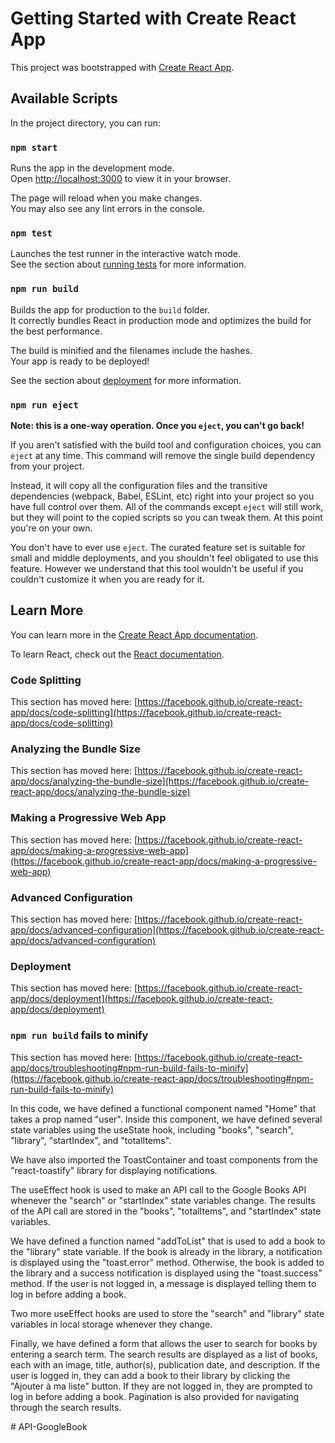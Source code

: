 # Getting Started with Create React App

This project was bootstrapped with [Create React App](https://github.com/facebook/create-react-app).

## Available Scripts

In the project directory, you can run:

### `npm start`

Runs the app in the development mode.\
Open [http://localhost:3000](http://localhost:3000) to view it in your browser.

The page will reload when you make changes.\
You may also see any lint errors in the console.

### `npm test`

Launches the test runner in the interactive watch mode.\
See the section about [running tests](https://facebook.github.io/create-react-app/docs/running-tests) for more information.

### `npm run build`

Builds the app for production to the `build` folder.\
It correctly bundles React in production mode and optimizes the build for the best performance.

The build is minified and the filenames include the hashes.\
Your app is ready to be deployed!

See the section about [deployment](https://facebook.github.io/create-react-app/docs/deployment) for more information.

### `npm run eject`

**Note: this is a one-way operation. Once you `eject`, you can't go back!**

If you aren't satisfied with the build tool and configuration choices, you can `eject` at any time. This command will remove the single build dependency from your project.

Instead, it will copy all the configuration files and the transitive dependencies (webpack, Babel, ESLint, etc) right into your project so you have full control over them. All of the commands except `eject` will still work, but they will point to the copied scripts so you can tweak them. At this point you're on your own.

You don't have to ever use `eject`. The curated feature set is suitable for small and middle deployments, and you shouldn't feel obligated to use this feature. However we understand that this tool wouldn't be useful if you couldn't customize it when you are ready for it.

## Learn More

You can learn more in the [Create React App documentation](https://facebook.github.io/create-react-app/docs/getting-started).

To learn React, check out the [React documentation](https://reactjs.org/).

### Code Splitting

This section has moved here: [https://facebook.github.io/create-react-app/docs/code-splitting](https://facebook.github.io/create-react-app/docs/code-splitting)

### Analyzing the Bundle Size

This section has moved here: [https://facebook.github.io/create-react-app/docs/analyzing-the-bundle-size](https://facebook.github.io/create-react-app/docs/analyzing-the-bundle-size)

### Making a Progressive Web App

This section has moved here: [https://facebook.github.io/create-react-app/docs/making-a-progressive-web-app](https://facebook.github.io/create-react-app/docs/making-a-progressive-web-app)

### Advanced Configuration

This section has moved here: [https://facebook.github.io/create-react-app/docs/advanced-configuration](https://facebook.github.io/create-react-app/docs/advanced-configuration)

### Deployment

This section has moved here: [https://facebook.github.io/create-react-app/docs/deployment](https://facebook.github.io/create-react-app/docs/deployment)

### `npm run build` fails to minify

This section has moved here: [https://facebook.github.io/create-react-app/docs/troubleshooting#npm-run-build-fails-to-minify](https://facebook.github.io/create-react-app/docs/troubleshooting#npm-run-build-fails-to-minify)


In this code, we have defined a functional component named "Home" that takes a prop named "user". Inside this component, we have defined several state variables using the useState hook, including "books", "search", "library", "startIndex", and "totalItems".

We have also imported the ToastContainer and toast components from the "react-toastify" library for displaying notifications.

The useEffect hook is used to make an API call to the Google Books API whenever the "search" or "startIndex" state variables change. The results of the API call are stored in the "books", "totalItems", and "startIndex" state variables.

We have defined a function named "addToList" that is used to add a book to the "library" state variable. If the book is already in the library, a notification is displayed using the "toast.error" method. Otherwise, the book is added to the library and a success notification is displayed using the "toast.success" method. If the user is not logged in, a message is displayed telling them to log in before adding a book.

Two more useEffect hooks are used to store the "search" and "library" state variables in local storage whenever they change.

Finally, we have defined a form that allows the user to search for books by entering a search term. The search results are displayed as a list of books, each with an image, title, author(s), publication date, and description. If the user is logged in, they can add a book to their library by clicking the "Ajouter à ma liste" button. If they are not logged in, they are prompted to log in before adding a book. Pagination is also provided for navigating through the search results.



#   A P I - G o o g l e B o o k 
 
 